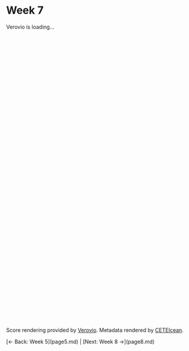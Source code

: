 # Week 7
<html>
<head>
  <title>My Piece</title>
  <meta charset="utf-8">
  <link rel="stylesheet" href="css/CETEIcean.css" media="all" />
  <link rel="stylesheet" href="css/style.css" media="all" />
  <script src="js/CETEI.js"></script>
</head>
<body>
  <div id="MEImeta"></div>
  <div id="app" class="panel" style="border: 1px solid light gray; min-height: 800px;">Verovio is loading...</div>
  <script type="module">
        import 'https://www.verovio.org/javascript/app/verovio-app.js';
        
         const app = new Verovio.App(document.getElementById("app"), {});

    // Load a file (MEI or MusicXML)
    fetch("barmizvo_encoded_cc.mei")
        .then(function(response) {
            return response.text();
        })
        .then(function(text) {
            app.loadData(text);
        });
    </script>
  <script>
    // Get, parse, and show TEI data
    var CETEIcean = new CETEI()
    CETEIcean.getHTML5("barmizvo_encoded_cc.mei", function(data) {
      document.getElementById("TEI").appendChild(data)
    })
    // Get, parse and show MEI header data
    var CETEI4MEI = new CETEI()
    CETEI4MEI.addBehaviors({
      namespaces: {
        mei: "http://www.music-encoding.org/ns/mei"
      }
    })
    CETEI4MEI.getHTML5("barmizvo_encoded_cc.mei", function(data) {
      // get header
      var meiHead = data.querySelector('mei-meiHead')
      document.getElementById("MEImeta").appendChild(meiHead)
    })
    var vrvToolkit = new verovio.toolkit()
    vrvToolkit.setOptions(options = {
        pageHeight: 500,
        pageWidth: 1000,
        ignoreLayout: 1,
        border: 20,
        scale: 50,
        adjustPageHeight: true
    })
    fetch("barmizvo_encoded_cc.mei").then(function( response ) {
        response.text().then(function( data ) {
          var svg = vrvToolkit.renderData(data, {})
          document.getElementById('MEI').innerHTML = svg
        })
    })
  </script>

</body>
<footer><p>Score rendering provided by <a href="http://www.verovio.org">Verovio</a>. Metadata rendered by <a href="https://github.com/TEIC/CETEIcean/"> CETEIcean</a>.</p></footer>
</html>
[← Back: Week 5](page5.md) | [Next: Week 8 →](page8.md)
